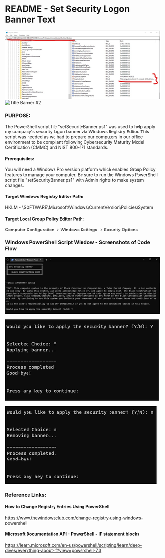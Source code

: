 # README - Set Security Logon Banner Text

![Title Banner #1](/Windows/GroupPolicyObject/setSecurityBanner/media/regedit_entry.jpg)
![Title Banner #2](/Windows/GroupPolicyObject/blockRemovableStorage/media/group_policy_entry2.png)

### PURPOSE:
The PowerShell script file "setSecurityBanner.ps1" was used to help apply my company's security logon banner via Windows Registry Editor. This script was needed as we had to prepare our computers in our office environment to be compliant following Cybersecurity Maturity Model Certification (CMMC) and NIST 800-171 standards.

#### Prerequisites:
You will need a Windows Pro version platform which enables Group Policy features to manage your computer.
Be sure to run the Windows PowerShell script file "setSecurityBanner.ps1" with Admin rights to make system changes.

#### Target Windows Registry Editor Path:
HKLM - \SOFTWARE\Microsoft\Windows\CurrentVersion\Policies\System

#### Target Local Group Policy Editor Path:
Computer Configuration -> Windows Settings -> Security Options

### Windows PowerShell Script Window - Screenshots of Code Flow
![Program Window #1](/Windows/GroupPolicyObject/setSecurityBanner/media/screen_1.png)

![Program Window #2](/Windows/GroupPolicyObject/setSecurityBanner/media/screen_2_yes.png)

![Program Window #3](/Windows/GroupPolicyObject/setSecurityBanner/media/screen_2_no.png)


### Reference Links:

#### How to Change Registry Entries Using PowerShell
https://www.thewindowsclub.com/change-registry-using-windows-powershell

#### Microsoft Documentation API - PowerShell - IF statement blocks
https://learn.microsoft.com/en-us/powershell/scripting/learn/deep-dives/everything-about-if?view=powershell-7.3

